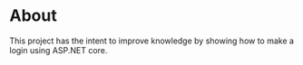 # About
This project has the intent to improve knowledge by showing how to make a login using ASP.NET core.
